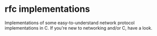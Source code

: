 # rfc implementations

Implementations of some easy-to-understand network protocol implementations in C.
If you're new to networking and/or C, have a look.
